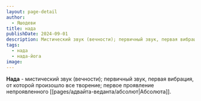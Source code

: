 ```yaml
---
layout: page-detail
author:
  - Яшодеви
title: нада
publishDate: 2024-09-01
description: Мистический звук (вечности); первичный звук, первая вибрация, от которой произошло все творение; первое проявление непроявленного Абсолюта.
tags:
  - нада
  - нада-йога
image:
---
```

**Нада** - мистический звук (вечности); первичный звук, первая вибрация, от которой произошло все творение; первое проявление непроявленного [[pages/адвайта-веданта/абсолют|Абсолюта]].

